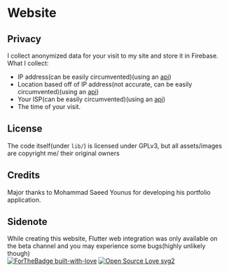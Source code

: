 # Website

## Privacy

I collect anonymized data for your visit to my site and store it in Firebase.
What I collect:
- IP address(can be easily circumvented)(using an [api](https:/ip-api.com))
- Location based off of IP address(not accurate, can be easily circumvented)(using an [api](https:/ip-api.com))
- Your ISP(can be easily circumvented)(using an [api](https:/ip-api.com))
- The time of your visit.


## License

The code itself(under `lib/`) is licensed under GPLv3, but all assets/images are copyright me/ their original owners

## Credits

Major thanks to Mohammad Saeed Younus for developing his portfolio application.

## Sidenote

While creating this website, Flutter web integration was only available on the beta channel and you may experience some bugs(highly unlikely though)  
[![ForTheBadge built-with-love](http://ForTheBadge.com/images/badges/built-with-love.svg)](https://GitHub.com/Naereen/) [![Open Source Love svg2](https://badges.frapsoft.com/os/v2/open-source.svg?v=103)](https://github.com/ellerbrock/open-source-badges/)